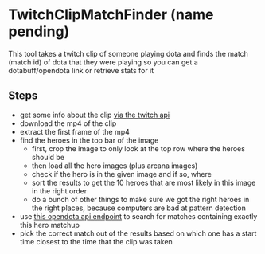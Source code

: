 # TwitchClipMatchFinder (name pending)

This tool takes a twitch clip of someone playing dota and finds the match (match id) of dota that they were playing so you can get a dotabuff/opendota link or retrieve stats for it

## Steps

- get some info about the clip [via the twitch api](https://dev.twitch.tv/docs/v5/reference/clips/#get-clip)
- download the mp4 of the clip
- extract the first frame of the mp4
- find the heroes in the top bar of the image
    - first, crop the image to only look at the top row where the heroes should be
    - then load all the hero images (plus arcana images)
    - check if the hero is in the given image and if so, where
    - sort the results to get the 10 heroes that are most likely in this image in the right order
    - do a bunch of other things to make sure we got the right heroes in the right places, because computers are bad at pattern detection
- use [this opendota api endpoint](https://docs.opendota.com/#tag/findMatches) to search for matches containing exactly this hero matchup
- pick the correct match out of the results based on which one has a start time closest to the time that the clip was taken